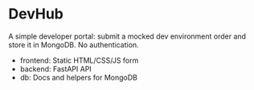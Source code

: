 # DevHub

A simple developer portal: submit a mocked dev environment order and store it in MongoDB. No authentication.

- frontend: Static HTML/CSS/JS form
- backend: FastAPI API
- db: Docs and helpers for MongoDB
